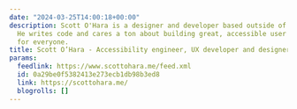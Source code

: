 ```yaml
---
date: "2024-03-25T14:00:18+00:00"
description: Scott O'Hara is a designer and developer based outside of Boston MA.
  He writes code and cares a ton about building great, accessible user experiences
  for everyone.
title: Scott O’Hara - Accessibility engineer, UX developer and designer
params:
  feedlink: https://www.scottohara.me/feed.xml
  id: 0a29be0f5382413e273ecb1db98b3ed8
  link: https://scottohara.me/
  blogrolls: []
---
```

